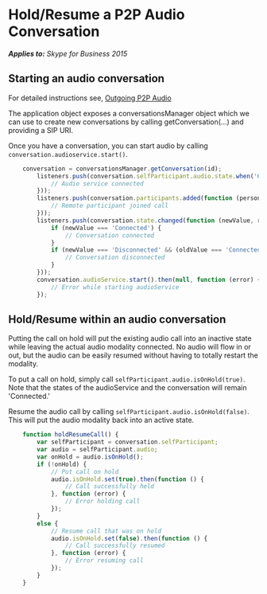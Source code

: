 # Hold/Resume a P2P Audio Conversation

_**Applies to:** Skype for Business 2015_

## Starting an audio conversation

For detailed instructions see, <a href="//msdnstage.redmond.corp.microsoft.com/en-us/skype/websdk/docs/ptaudiooutgoing?branch=ajkher/project-shakespeare" target="">Outgoing P2P Audio</a>

The application object exposes a conversationsManager object which we can use to create new conversations by calling getConversation(...) and providing a SIP URI.

Once you have a conversation, you can start audio by calling `conversation.audioservice.start()`.

```js
    conversation = conversationsManager.getConversation(id);
        listeners.push(conversation.selfParticipant.audio.state.when('Connected', function () {
            // Audio service connected
        }));
        listeners.push(conversation.participants.added(function (person) {
            // Remote participant joined call
        }));
        listeners.push(conversation.state.changed(function (newValue, reason, oldValue) {
            if (newValue === 'Connected') {
                // Conversation connected
            }
            if (newValue === 'Disconnected' && (oldValue === 'Connected' || oldValue === 'Connecting')) {
                // Conversation disconnected
            }
        }));
        conversation.audioService.start().then(null, function (error) {
            // Error while starting audioService
        });
```


## Hold/Resume within an audio conversation

Putting the call on hold will put the existing audio call into an inactive state while leaving
the actual audio modality connected. No audio will flow in or out, but the audio can be easily
resumed without having to totally restart the modality.

To put a call on hold, simply call `selfParticipant.audio.isOnHold(true)`. Note that the states of the
audioService and the conversation will remain 'Connected.'

Resume the audio call by calling `selfParticipant.audio.isOnHold(false)`. This will put the audio
modality back into an active state.

```js
    function holdResumeCall() {
        var selfParticipant = conversation.selfParticipant;
        var audio = selfParticipant.audio;
        var onHold = audio.isOnHold();
        if (!onHold) {
            // Put call on hold
            audio.isOnHold.set(true).then(function () {
                // Call successfully held
            }, function (error) {
                // Error holding call
            });
        }
        else {
            // Resume call that was on hold
            audio.isOnHold.set(false).then(function () {
                // Call successfully resumed
            }, function (error) {
                // Error resuming call
            });
        }
    }
```

